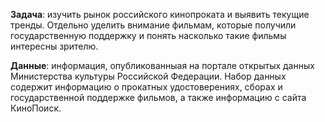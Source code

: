 **Задача**: изучить рынок российского кинопроката и выявить текущие тренды. Отдельно уделить внимание фильмам, которые получили государственную поддержку и понять насколько такие фильмы интересны зрителю. 

**Данные**:  информация, опубликованныая на портале открытых данных Министерства культуры Российской Федерации. Набор данных содержит информацию о прокатных удостоверениях, сборах и государственной поддержке фильмов, а также 
             информацию с сайта КиноПоиск. 
